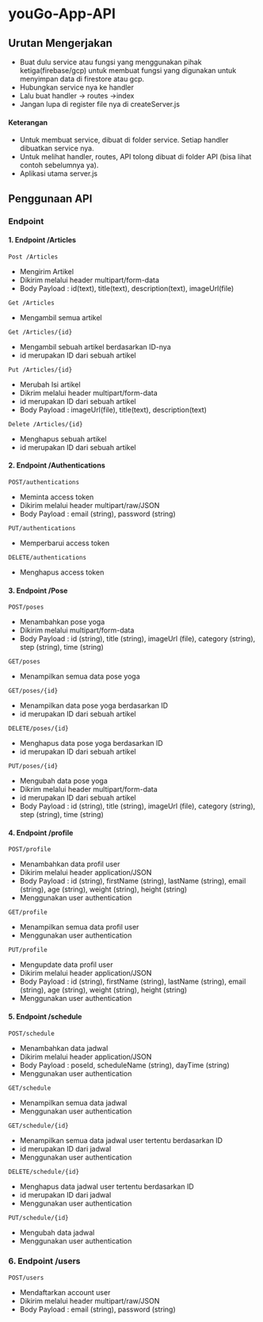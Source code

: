 # **youGo-App-API**

## Urutan Mengerjakan 
- Buat dulu service atau fungsi yang menggunakan pihak ketiga(firebase/gcp) untuk membuat fungsi yang digunakan untuk menyimpan data di firestore atau gcp.
- Hubungkan service nya ke handler
- Lalu buat handler -> routes ->index
- Jangan lupa di register file nya di createServer.js

#### Keterangan
- Untuk membuat service, dibuat di folder service. Setiap handler dibuatkan service nya.
- Untuk melihat handler, routes, API tolong dibuat di folder API (bisa lihat contoh sebelumnya ya).
- Aplikasi utama server.js

## Penggunaan API
### Endpoint 
#### 1. Endpoint /Articles

`Post /Articles`
- Mengirim Artikel 
- Dikirim melalui header multipart/form-data
- Body Payload : id(text), title(text), description(text), imageUrl(file)

`Get /Articles`
- Mengambil semua artikel

`Get /Articles/{id}`
- Mengambil sebuah artikel berdasarkan ID-nya
- id merupakan ID dari sebuah artikel

`Put /Articles/{id}`
- Merubah Isi artikel
- Dikrim melalui header multipart/form-data
- id merupakan ID dari sebuah artikel
- Body Payload : imageUrl(file), title(text), description(text)

`Delete /Articles/{id}`
- Menghapus sebuah artikel
- id merupakan ID dari sebuah artikel

#### 2. Endpoint /Authentications

`POST/authentications`
- Meminta access token
- Dikirim melalui header multipart/raw/JSON
- Body Payload : email (string), password (string)
  
`PUT/authentications`
- Memperbarui access token

`DELETE/authentications`
- Menghapus access token

#### 3. Endpoint /Pose

`POST/poses`
- Menambahkan pose yoga
- Dikirim melalui multipart/form-data
- Body Payload : id (string), title (string), imageUrl (file), category (string), step (string), time (string)
  
`GET/poses`
- Menampilkan semua data pose yoga

`GET/poses/{id}`
- Menampilkan data pose yoga berdasarkan ID
- id merupakan ID dari sebuah artikel

`DELETE/poses/{id}`
- Menghapus data pose yoga berdasarkan ID
- id merupakan ID dari sebuah artikel

`PUT/poses/{id}`
- Mengubah data pose yoga
- Dikrim melalui header multipart/form-data
- id merupakan ID dari sebuah artikel
- Body Payload : id (string), title (string), imageUrl (file), category (string), step (string), time (string)

#### 4. Endpoint /profile

`POST/profile`
- Menambahkan data profil user
- Dikirim melalui header application/JSON
- Body Payload : id (string), firstName (string), lastName (string), email (string), age (string), weight (string), height (string)
- Menggunakan user authentication

`GET/profile`
- Menampilkan semua data profil user
- Menggunakan user authentication

`PUT/profile`
- Mengupdate data profil user
- Dikirim melalui header application/JSON
- Body Payload : id (string), firstName (string), lastName (string), email (string), age (string), weight (string), height (string)
- Menggunakan user authentication
  
#### 5. Endpoint /schedule

`POST/schedule`
- Menambahkan data jadwal
- Dikirim melalui header application/JSON
- Body Payload : poseId, scheduleName (string), dayTime (string)
- Menggunakan user authentication

`GET/schedule`
- Menampilkan semua data jadwal
- Menggunakan user authentication

`GET/schedule/{id}`
- Menampilkan semua data jadwal user tertentu berdasarkan ID
- id merupakan ID dari jadwal
- Menggunakan user authentication

`DELETE/schedule/{id}`
- Menghapus data jadwal user tertentu berdasarkan ID
- id merupakan ID dari jadwal
- Menggunakan user authentication

`PUT/schedule/{id}`
- Mengubah data jadwal
- Menggunakan user authentication

### 6. Endpoint /users

`POST/users`
- Mendaftarkan account user
- Dikirim melalui header multipart/raw/JSON
- Body Payload : email (string), password (string)

